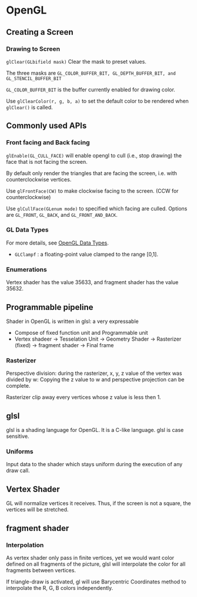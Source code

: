 # OpenGL 

## Creating a Screen

### Drawing to Screen

`glClear(GLbifield mask)` Clear the mask to preset values.

The three masks are `GL_COLOR_BUFFER_BIT, GL_DEPTH_BUFFER_BIT, and GL_STENCIL_BUFFER_BIT`

`GL_COLOR_BUFFER_BIT` is the buffer currently enabled for drawing color.

Use `glClearColor(r, g, b, a)` to set the default color to be rendered when `glClear()` is called.


## Commonly used APIs

### Front facing and Back facing

`glEnable(GL_CULL_FACE)` will enable opengl to cull (i.e., stop drawing) the face that is not facing the screen.

By default only render the triangles that are facing the screen, i.e. with counterclockwise vertices.

Use `glFrontFace(CW)` to make clockwise facing to the screen. (CCW for counterclockwise)

Use `glCullFace(GLenum mode)` to specified which facing are culled. Options are `GL_FRONT`, `GL_BACK`, and `GL_FRONT_AND_BACK`.


### GL Data Types

For more details, see [OpenGL Data Types](https://www.khronos.org/opengl/wiki/OpenGL_Type).

- `GLClampf` : a floating-point value clamped to the range [0,1].

### Enumerations

Vertex shader has the value 35633, and fragment shader has the value 35632.


## Programmable pipeline

Shader in OpenGL is written in glsl: a very expressable 

- Compose of fixed function unit and Programmable unit
- Vertex shadeer -> Tesselation Unit -> Geometry Shader -> Rasterizer (fixed) -> fragment shader -> Final frame

### Rasterizer

Perspective division: during the rasterizer, x, y, z value of the vertex was divided by w: Copying the z value to w and perspective projection can be complete.

Rasterizer clip away every vertices whose z value is less then 1.

## glsl 

glsl is a shading language for OpenGL. It is a C-like language. glsl is case sensitive.

### Uniforms

Input data to the shader which stays uniform during the execution of any draw call.


## Vertex Shader 

GL will normalize vertices it receives. Thus, if the screen is not a square, the vertices will be stretched.

## fragment shader

### Interpolation

As vertex shader only pass in finite vertices, yet we would want color defined on all fragments of the picture, glsl will interpolate the color for all fragments between vertices. 

If triangle-draw is activated, gl will use Barycentric Coordinates method to interpolate the R, G, B colors independently.
